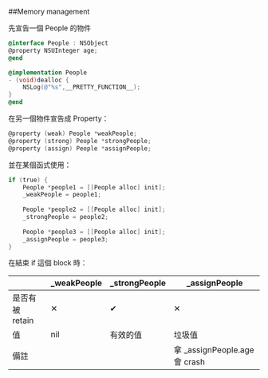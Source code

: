 
##Memory management 

先宣告一個 People 的物件

```objective-c
@interface People : NSObject
@property NSUInteger age;
@end

@implementation People
- (void)dealloc {
    NSLog(@"%s",__PRETTY_FUNCTION__);
}
@end
```

在另一個物件宣告成 Property：

```objective-c
@property (weak) People *weakPeople;
@property (strong) People *strongPeople;
@property (assign) People *assignPeople;
```

並在某個函式使用：

```objective-c
if (true) {
    People *people1 = [[People alloc] init];
    _weakPeople = people1;
    
    People *people2 = [[People alloc] init];
    _strongPeople = people2;
    
    People *people3 = [[People alloc] init];
    _assignPeople = people3;
}
```

在結束 if 這個 block 時：

| | _weakPeople | _strongPeople | _assignPeople |
| --- | --- | --- | --- |
| 是否有被 retain | ✕ | ✔ | ✕ |
| 值 | nil | 有效的值 | 垃圾值 |
| 備註 | | | 拿 _assignPeople.age 會 crash |

